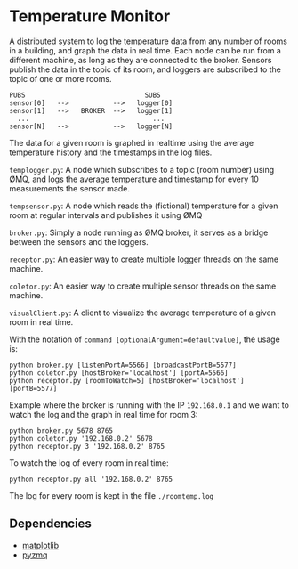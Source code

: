 # Temperature Monitor

A distributed system to log the temperature data from any number of rooms in a building, and graph the data in real time.
Each node can be run from a different machine, as long as they are connected to the broker. Sensors publish the data in the topic of its room, and loggers are subscribed to the topic of one or more rooms.

    PUBS                              SUBS
    sensor[0]   -->           -->   logger[0]
    sensor[1]   -->   BROKER  -->   logger[1]
      ...                               ...
    sensor[N]   -->           -->   logger[N]

The data for a given room is graphed in realtime using the average temperature history and the timestamps in the log files.

`templogger.py`: A node which subscribes to a topic (room number) using ØMQ, and logs the average temperature and timestamp for every 10 measurements the sensor made.

`tempsensor.py`: A node which reads the (fictional) temperature for a given room at regular intervals and publishes it using ØMQ

`broker.py`: Simply a node running as ØMQ broker, it serves as a bridge between the sensors and the loggers.

`receptor.py`: An easier way to create multiple logger threads on the same machine.

`coletor.py`: An easier way to create multiple sensor threads on the same machine.

`visualClient.py`: A client to visualize the average temperature of a given room in real time.

With the notation of `command [optionalArgument=defaultvalue]`, the usage is:

    python broker.py [listenPortA=5566] [broadcastPortB=5577]
    python coletor.py [hostBroker='localhost'] [portA=5566]
    python receptor.py [roomToWatch=5] [hostBroker='localhost'] [portB=5577]

Example where the broker is running with the IP `192.168.0.1` and we want to watch the log and the graph in real time for room 3:

    python broker.py 5678 8765
    python coletor.py '192.168.0.2' 5678
    python receptor.py 3 '192.168.0.2' 8765 

To watch the log of every room in real time:

    python receptor.py all '192.168.0.2' 8765 

The log for every room is kept in the file `./roomtemp.log`

## Dependencies

- [matplotlib](https://matplotlib.org/)
- [pyzmq](https://zeromq.org/languages/python/)
